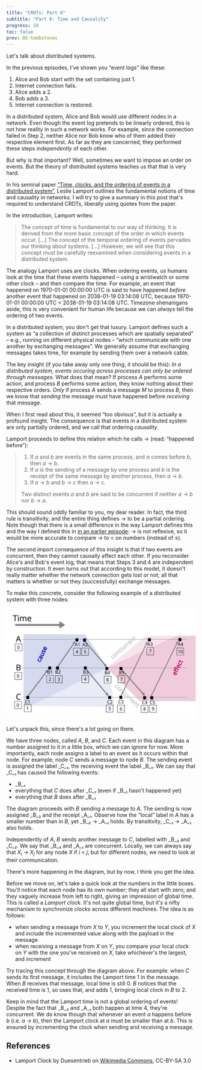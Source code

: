 ```yaml
---
title: "CRDTs: Part 6"
subtitle: "Part 6: Time and Causality"
progress: 50
toc: false
prev: 05-tombstones
---
```


Let's talk about distributed systems.

In the previous episodes, I've shown you “event logs” like these:

1. Alice and Bob start with the set containing just 1.
2. Internet connection fails.
3. Alice adds a 2.
4. Bob adds a 3.
5. Internet connection is restored.

In a distributed system, Alice and Bob would use different nodes in a network.
Even though the event log pretends to be linearly ordered, this is not how reality in such a network works.
For example, since the connection failed in Step 2, neither Alice nor Bob know who of them added their respective element first.
As far as they are concerned, they performed these steps _independently_ of each other.

But why is that important?
Well, sometimes we want to impose an order on events.
But the theory of distributed systems teaches us that that is very hard.

In his seminal paper [“Time, clocks, and the ordering of events in a distributed system”](https://doi.org/10.1145/3335772.3335934), Leslie Lamport outlines the fundamental notions of time and causality in networks.
I will try to give a summary in this post that's required to understand CRDTs, liberally using quotes from the paper.

In the introduction, Lamport writes:

> The concept of time is fundamental to our way of thinking. It is derived from the more basic concept of the order in which events occur. […]
> The concept of the temporal ordering of events pervades our thinking about systems. […]
> However, we will see that this concept must be carefully reexamined when considering events in a distributed system.

The analogy Lamport uses are clocks.
When ordering events, us humans look at the time that these events happened – using a wristwatch or some other clock – and then compare the time.
For example, an event that happened on 1970-01-01 00:00:00 UTC is said to have happened _before_ another event that happened on 2038-01-19 03:14:08 UTC, because 1970-01-01 00:00:00 UTC < 2038-01-19 03:14:08 UTC.
Timezone shenanigans aside, this is very convenient for human life because we can _always_ tell the ordering of two events.

In a distributed system, you don't get that luxury.
Lamport defines such a system as “a collection of distinct processes which are spatially separated” – e.g., running on different physical nodes – “which communicate with one another by exchanging messages”.
We generally assume that exchanging messages takes time, for example by sending them over a network cable.

The key insight (if you take away only one thing, it should be this):
_In a distributed system, events occuring across processes can only be ordered through messages._
What does that mean?
If process _A_ performs some action, and process _B_ performs some action, they know nothing about their respective orders.
_Only_ if process _A_ sends a message _M_ to process _B_, then we know that _sending_ the message must have happened before _receiving_ that message.

When I first read about this, it seemed “too obvious”, but it is actually a profound insight.
The consequence is that events in a distributed system are only partially ordered, and we call that ordering _causality_.

Lamport proceeds to define this relation which he calls → (read: “happened before”):

> 1. If _a_ and _b_ are events in the same process, and _a_ comes before _b_, then _a_ → _b_.
> 2. If _a_ is the sending of a message by one process and _b_ is the receipt of the same message by another process, then _a_ → _b_.
> 3. If _a_ → _b_ and _b_ → _c_ then _a_ → _c_.
>
> Two distinct events _a_ and _b_ are said to be concurrent if neither _a_ → _b_ nor _b_ → _a_.

This should sound oddly familiar to you, my dear reader.
In fact, the third rule is transitivity, and the entire thing defines → to be a partial ordering.
Note though that there is a small difference in the way Lamport defines this and the way I defined this in [in an earlier episode](02-contracts):
→ is not reflexive, so it would be more accurate to compare → to < on numbers (instead of ≤).

The second import consequence of this insight is that if two events are concurrent, then they cannot causally affect each other.
If you reconsider Alice's and Bob's event log, that means that Steps 3 and 4 are independent by construction.
It even turns out that according to this model, it doesn't really matter whether the network connection gets lost or not; all that matters is whether or not they (successfully) exchange messages.

To make this concrete, consider the following example of a distributed system with three nodes:

<div class="text-center">
  <img src="/img/topics/crdt/lamport-clock.svg" class="img-fluid" alt="see text below for a description">
</div>

Let's unpack this, since there's a lot going on there.

We have three nodes, called _A_, _B_, and _C_.
Each event in this diagram has a number assigned to it in a little box, which we can ignore for now.
More importantly, each node assigns a label to an event as it occurs within that node.
For example, node _C_ sends a message to node _B_.
The sending event is assigned the label _C_₁, the receiving event the label _B_₁.
We can say that _C_₁ has caused the following events:

* _B_₁
* everything that _C_ does after _C_₁ (even if _B_₁ hasn't happened yet)
* everything that _B_ does after _B_₁

The diagram proceeds with _B_ sending a message to _A_.
The sending is now assigned _B_₂ and the receipt _A_₁.
Observe how the “local” label in _A_ has a smaller number than in _B_, yet _B_₂ → _A_₁ holds.
By transitivity, _C_₁ → _A_₁ also holds.

Independently of _A_, _B_ sends another message to _C_, labelled with _B_₃ and _C_₂.
We say that _B_₃ and _A_₁ are concurrent.
Locally, we can always say that <em>X<sub>i</sub></em> → <em>X<sub>j</sub></em> for any node _X_ if _i_ < _j_, but for different nodes, we need to look at their communication.

There's more happening in the diagram, but by now, I think you get the idea.

Before we move on, let's take a quick look at the numbers in the little boxes.
You'll notice that each node has its own number; they all start with zero; and they vaguely increase from left to right, giving an impression of global time.
This is called a _Lamport clock_.
It's not quite global time, but it's a nifty mechanism to synchronize clocks across different machines.
The idea is as follows:

* when sending a message from _X_ to _Y_, you increment the local clock of _X_ and include the incremented value along with the payload in the message
* when receiving a message from _X_ on _Y_, you compare your local clock on _Y_ with the one you've received on _X_, take whichever's the largest, and increment

Try tracing this concept through the diagram above.
For example: when _C_ sends its first message, it includes the Lamport time 1 in the message.
When _B_ receives that message, local time is still 0.
_B_ notices that the received time is 1, so uses that, and adds 1, bringing local clock in _B_ to 2.

Keep in mind that the Lamport time is not a global ordering of events!
Despite the fact that _B_₃ and _A_₁ both happen at time 4, they're concurrent.
We do know though that whenever an event _a_ happens before _b_ (i.e. _a_ → _b_), then the Lamport clock at _a_ must be smaller than at _b_.
This is ensured by incrementing the clock when sending and receiving a message.

## References

* Lamport Clock by Duesentrieb on [Wikimedia Commons](https://commons.wikimedia.org/w/index.php?title=File:Lamport-Clock-en.svg&oldid=145578944), CC-BY-SA 3.0
